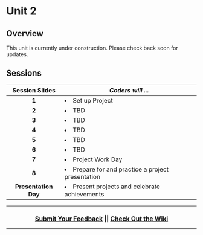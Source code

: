 # Unit 2

## Overview
This unit is currently under construction. Please check back soon for updates.

## Sessions 
|Session Slides|*Coders will ...*|
|:-------:|-------|
|**1**| <li> Set up Project </li> ||
|**2**| <li> TBD </li> ||
|**3**|<li> TBD </li>||
|**4**| <li> TBD </li>||
|**5**| <li> TBD </li>||
|**6**| <li> TBD </li>||
|**7**| <li> Project Work Day </li> |
|**8**| <li> Prepare for and practice a project presentation </li>|
|**Presentation Day**| <li> Present projects and celebrate achievements </li>|

----
<h3 align="center"><a href="https://docs.google.com/forms/d/e/1FAIpQLSeLpI-m6UKvIxk97F8R1iidFRaYXJ3dfcUuIjx2Pz0WMfO1SA/viewform">Submit Your Feedback</a> || <a href="https://github.com/ScriptEdcurriculum/curriculum18-19/wiki">Check Out the Wiki</a> </h3>

----
